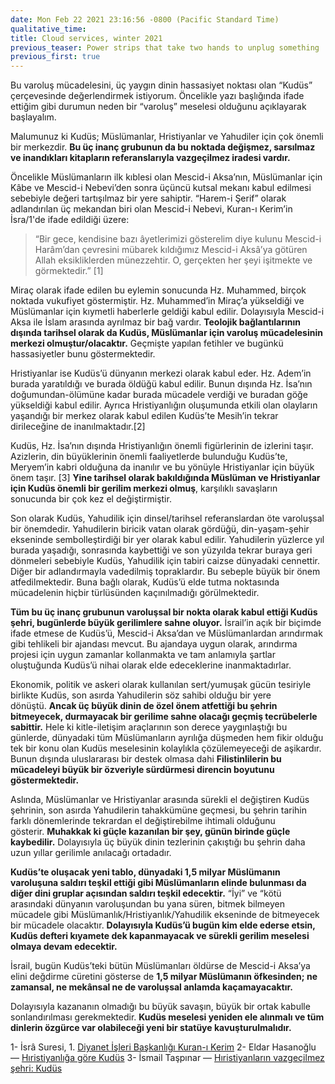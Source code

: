```yaml
---
date: Mon Feb 22 2021 23:16:56 -0800 (Pacific Standard Time)
qualitative_time: 
title: Cloud services, winter 2021
previous_teaser: Power strips that take two hands to unplug something
previous_first: true
---
```

Bu varoluş mücadelesini, üç yaygın dinin hassasiyet noktası olan “Kudüs” çerçevesinde değerlendirmek istiyorum. Öncelikle yazı başlığında ifade ettiğim gibi durumun neden bir “varoluş” meselesi olduğunu açıklayarak başlayalım.

Malumunuz ki Kudüs; Müslümanlar, Hristiyanlar ve Yahudiler için çok önemli bir merkezdir. **Bu üç inanç grubunun da bu noktada değişmez, sarsılmaz ve inandıkları kitapların referanslarıyla vazgeçilmez iradesi vardır.**

Öncelikle Müslümanların ilk kıblesi olan Mescid-i Aksa’nın, Müslümanlar için Kâbe ve Mescid-i Nebevi’den sonra üçüncü kutsal mekanı kabul edilmesi sebebiyle değeri tartışılmaz bir yere sahiptir. “Harem-i Şerif” olarak adlandırılan üç mekandan biri olan Mescid-i Nebevi, Kuran-ı Kerim’in İsra/1'de ifade edildiği üzere:

> “Bir gece, kendisine bazı âyetlerimizi gösterelim diye kulunu Mescid-i Harâm’dan çevresini mübarek kıldığımız Mescid-i Aksâ’ya götüren Allah eksikliklerden münezzehtir. O, gerçekten her şeyi işitmekte ve görmektedir.” \[1\]

Miraç olarak ifade edilen bu eylemin sonucunda Hz. Muhammed, birçok noktada vukufiyet göstermiştir. Hz. Muhammed’in Miraç’a yükseldiği ve Müslümanlar için kıymetli haberlerle geldiği kabul edilir. Dolayısıyla Mescid-i Aksa ile İslam arasında ayrılmaz bir bağ vardır. **Teolojik bağlantılarının dışında tarihsel olarak da Kudüs, Müslümanlar için varoluş mücadelesinin merkezi olmuştur/olacaktır.** Geçmişte yapılan fetihler ve bugünkü hassasiyetler bunu göstermektedir.

Hristiyanlar ise Kudüs’ü dünyanın merkezi olarak kabul eder. Hz. Adem’in burada yaratıldığı ve burada öldüğü kabul edilir. Bunun dışında Hz. İsa’nın doğumundan-ölümüne kadar burada mücadele verdiği ve buradan göğe yükseldiği kabul edilir. Ayrıca Hristiyanlığın oluşumunda etkili olan olayların yaşandığı bir merkez olarak kabul edilen Kudüs’te Mesih’in tekrar dirileceğine de inanılmaktadır.\[2\]

Kudüs, Hz. İsa’nın dışında Hristiyanlığın önemli figürlerinin de izlerini taşır. Azizlerin, din büyüklerinin önemli faaliyetlerde bulunduğu Kudüs’te, Meryem’in kabri olduğuna da inanılır ve bu yönüyle Hristiyanlar için büyük önem taşır. \[3\] **Yine tarihsel olarak bakıldığında Müslüman ve Hristiyanlar için Kudüs önemli bir gerilim merkezi olmuş**, karşılıklı savaşların sonucunda bir çok kez el değiştirmiştir.

Son olarak Kudüs, Yahudilik için dinsel/tarihsel referanslardan öte varoluşsal bir önemdedir. Yahudilerin biricik vatan olarak gördüğü, din-yaşam-şehir ekseninde sembolleştirdiği bir yer olarak kabul edilir. Yahudilerin yüzlerce yıl burada yaşadığı, sonrasında kaybettiği ve son yüzyılda tekrar buraya geri dönmeleri sebebiyle Kudüs, Yahudilik için tabiri caizse dünyadaki cennettir. Diğer bir adlandırmayla vadedilmiş topraklardır. Bu sebeple büyük bir önem atfedilmektedir. Buna bağlı olarak, Kudüs’ü elde tutma noktasında mücadelenin hiçbir türlüsünden kaçınılmadığı görülmektedir.

**Tüm bu üç inanç grubunun varoluşsal bir nokta olarak kabul ettiği Kudüs şehri, bugünlerde büyük gerilimlere sahne oluyor.** İsrail’in açık bir biçimde ifade etmese de Kudüs’ü, Mescid-i Aksa’dan ve Müslümanlardan arındırmak gibi tehlikeli bir ajandası mevcut. Bu ajandaya uygun olarak, arındırma projesi için uygun zamanlar kollanmakta ve tam anlamıyla şartlar oluştuğunda Kudüs’ü nihai olarak elde edeceklerine inanmaktadırlar.

Ekonomik, politik ve askeri olarak kullanılan sert/yumuşak gücün tesiriyle birlikte Kudüs, son asırda Yahudilerin söz sahibi olduğu bir yere dönüştü. **Ancak üç büyük dinin de özel önem atfettiği bu şehrin bitmeyecek, durmayacak bir gerilime sahne olacağı geçmiş tecrübelerle sabittir.** Hele ki kitle-iletişim araçlarının son derece yaygınlaştığı bu günlerde, dünyadaki tüm Müslümanların ayrılığa düşmeden hem fikir olduğu tek bir konu olan Kudüs meselesinin kolaylıkla çözülemeyeceği de aşikardır. Bunun dışında uluslararası bir destek olmasa dahi **Filistinlilerin bu mücadeleyi büyük bir özveriyle sürdürmesi direncin boyutunu göstermektedir.**

Aslında, Müslümanlar ve Hristiyanlar arasında sürekli el değiştiren Kudüs şehrinin, son asırda Yahudilerin tahakkümüne geçmesi, bu şehrin tarihin farklı dönemlerinde tekrardan el değiştirebilme ihtimali olduğunu gösterir. **Muhakkak ki güçle kazanılan bir şey, günün birinde güçle kaybedilir.** Dolayısıyla üç büyük dinin tezlerinin çakıştığı bu şehrin daha uzun yıllar gerilimle anılacağı ortadadır.

**Kudüs’te oluşacak yeni tablo, dünyadaki 1,5 milyar Müslümanın varoluşuna saldırı teşkil ettiği gibi Müslümanların elinde bulunması da diğer dini gruplar açısından saldırı teşkil edecektir.** “İyi” ve “kötü arasındaki dünyanın varoluşundan bu yana süren, bitmek bilmeyen mücadele gibi Müslümanlık/Hristiyanlık/Yahudilik ekseninde de bitmeyecek bir mücadele olacaktır. **Dolayısıyla Kudüs’ü bugün kim elde ederse etsin, Kudüs defteri kıyamete dek kapanmayacak ve sürekli gerilim meselesi olmaya devam edecektir.**

İsrail, bugün Kudüs’teki bütün Müslümanları öldürse de Mescid-i Aksa’ya elini değdirme cüretini gösterse de **1,5 milyar Müslümanın öfkesinden; ne zamansal, ne mekânsal ne de varoluşsal anlamda kaçamayacaktır.**

Dolayısıyla kazananın olmadığı bu büyük savaşın, büyük bir ortak kabulle sonlandırılması gerekmektedir. **Kudüs meselesi yeniden ele alınmalı ve tüm dinlerin özgürce var olabileceği yeni bir statüye kavuşturulmalıdır.**

1- İsrâ Suresi, 1. [Diyanet İşleri Başkanlığı Kuran-ı Kerim](https://kuran.diyanet.gov.tr/tefsir/%C4%B0sr%C3%A2-suresi/2030/1-ayet-tefsiri) 2- Eldar Hasanoğlu — [Hıristiyanlığa göre Kudüs](https://turkish.aawsat.com/home/article/1684441/eldar-hasano%C4%9Flu/h%C4%B1ristiyanl%C4%B1%C4%9Fa-g%C3%B6re-kud%C3%BCs) 3- İsmail Taşpınar — [Hıristiyanların vazgeçilmez şehri: Kudüs](https://www.lacivertdergi.com/dosya/2017/06/14/hiristiyanlarin-vazgecilmez-sehri-kudus)